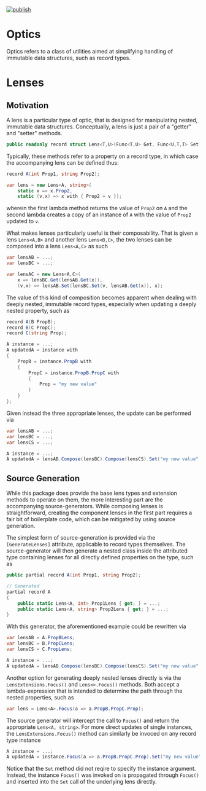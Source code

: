 [![publish](https://github.com/ThorstenReichert/optics/actions/workflows/pipeline.yml/badge.svg)](https://github.com/ThorstenReichert/optics/actions/workflows/pipeline.yml)

# Optics

Optics refers to a class of utilities aimed at simplifying handling of immutable data structures,
such as record types.

# Lenses

## Motivation

A lens is a particular type of optic, that is designed for manipulating nested, immutable data structures.
Conceptually, a lens is just a pair of a "getter" and "setter" methods.
```csharp
public readonly record struct Lens<T,U>(Func<T,U> Get, Func<U,T,T> Set);
```
Typically, these methods refer to a property
on a record type, in which case the accompanying lens can be defined thus:
```csharp
record A(int Prop1, string Prop2);

var lens = new Lens<A, string>(
	static x => x.Prop2,
	static (v,x) => x with { Prop2 = v });
```
wherein the first lambda method returns the value of `Prop2` on `A` and the second lambda creates a copy of an instance 
of `A` with the value of `Prop2` updated to `v`.

What makes lenses particularly useful is their composability. That is given a lens `Lens<A,B>` and another lens `Lens<B,C>`,
the two lenses can be composed into a lens `Lens<A,C>` as such
```csharp
var lensAB = ...;
var lensBC = ...;

var lensAC = new Lens<A,C>(
	x => lensBC.Get(lensAB.Get(x)),
	(v,x) => lensAB.Set(lensBC.Set(v, lensAB.Get(x)), x);
```
The value of this kind of composition becomes apparent when dealing with deeply nested, immutable record types, 
especially when updating a deeply nested property, such as
```csharp
record A(B PropB);
record B(C PropC);
record C(string Prop);

A instance = ...;
A updatedA = instance with 
{
	PropB = instance.PropB with 
	{
		PropC = instance.PropB.PropC with 
		{
			Prop = "my new value"
		}
	}
};
```
Given instead the three appropriate lenses, the update can be performed via
```csharp
var lensAB = ...;
var lensBC = ...;
var lensCS = ...;

A instance = ...;
A updatedA = lensAB.Compose(lensBC).Compose(lensCS).Set("my new value", instance);
```

## Source Generation

While this package does provide the base lens types and extension methods to operate on them,
the more interesting part are the accompanying source-generators. While composing lenses is straightforward,
creating the component lenses in the first part requires a fair bit of boilerplate code, which can be 
mitigated by using source generation.

The simplest form of source-generation is provided via the `[GenerateLenses]` attribute, applicable
to record types themselves. The source-generator will then generate a nested class inside the attributed type
containing lenses for all directly defined properties on the type, such as
```csharp
public partial record A(int Prop1, string Prop2);

// Generated
partial record A
{
	public static Lens<A, int> Prop1Lens { get; } = ...;
	public static Lens<A, string> Prop2Lens { get; } = ...;
}
```
With this generator, the aforementioned example could be rewritten via
```csharp
var lensAB = A.PropBLens;
var lensBC = B.PropCLens;
var lensCS = C.PropLens;

A instance = ...;
A updatedA = lensAB.Compose(lensBC).Compose(lensCS).Set("my new value", instance);
```

Another option for generating deeply nested lenses directly is via the `LensExtensions.Focus()` and `Lens<>.Focus()` methods.
Both accept a lambda-expression that is intended to determine the path through the nested properties, such as
```csharp
var lens = Lens<A>.Focus(a => a.PropB.PropC.Prop);
```
The source generator will intercept the call to `Focus()` and return the appropriate `Lens<A, string>`.
For more direct updates of single instances, the `LensExtensions.Focus()` method can similarly be invoced on any record type instance
```csharp
A instance = ...;
A updatedA = instance.Focus(a => a.PropB.PropC.Prop).Set("my new value");
```
Notice that the `Set` method did not reqire to specify the instance argument. Instead, the instance `Focus()` was invoked
on is propagated through `Focus()` and inserted into the `Set` call of the underlying lens directly.
